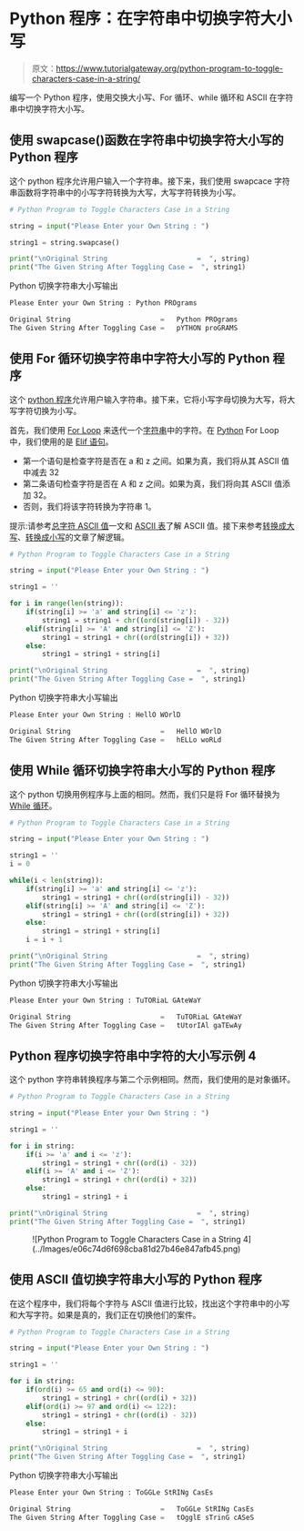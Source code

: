 # Python 程序：在字符串中切换字符大小写

> 原文：<https://www.tutorialgateway.org/python-program-to-toggle-characters-case-in-a-string/>

编写一个 Python 程序，使用交换大小写、For 循环、while 循环和 ASCII 在字符串中切换字符大小写。

## 使用 swapcase()函数在字符串中切换字符大小写的 Python 程序

这个 python 程序允许用户输入一个字符串。接下来，我们使用 swapcace 字符串函数将字符串中的小写字符转换为大写，大写字符转换为小写。

```py
# Python Program to Toggle Characters Case in a String

string = input("Please Enter your Own String : ")

string1 = string.swapcase()

print("\nOriginal String                      =  ", string)
print("The Given String After Toggling Case =  ", string1)
```

Python 切换字符串大小写输出

```py
Please Enter your Own String : Python PROgrams

Original String                      =   Python PROgrams
The Given String After Toggling Case =   pYTHON proGRAMS
```

## 使用 For 循环切换字符串中字符大小写的 Python 程序

这个 [python 程序](https://www.tutorialgateway.org/python-programming-examples/)允许用户输入字符串。接下来，它将小写字母切换为大写，将大写字符切换为小写。

首先，我们使用 [For Loop](https://www.tutorialgateway.org/python-for-loop/) 来迭代一个[字符串](https://www.tutorialgateway.org/python-string/)中的字符。在 [Python](https://www.tutorialgateway.org/python-tutorial/) For Loop 中，我们使用的是 [Elif 语句](https://www.tutorialgateway.org/python-elif-statement/)。

*   第一个语句是检查字符是否在 a 和 z 之间。如果为真，我们将从其 ASCII 值中减去 32
*   第二条语句检查字符是否在 A 和 z 之间。如果为真，我们将向其 ASCII 值添加 32。
*   否则，我们将该字符转换为字符串 1。

提示:请参考[总字符 ASCII 值](https://www.tutorialgateway.org/python-program-to-find-ascii-value-of-total-characters-in-a-string/)一文和 [ASCII 表](https://www.tutorialgateway.org/ascii-table/)了解 ASCII 值。接下来参考[转换成大写](https://www.tutorialgateway.org/python-program-to-convert-string-to-uppercase/)、[转换成小写](https://www.tutorialgateway.org/python-program-to-convert-string-to-lowercase/)的文章了解逻辑。

```py
# Python Program to Toggle Characters Case in a String

string = input("Please Enter your Own String : ")

string1 = ''

for i in range(len(string)):
    if(string[i] >= 'a' and string[i] <= 'z'): 
        string1 = string1 + chr((ord(string[i]) - 32)) 
    elif(string[i] >= 'A' and string[i] <= 'Z'):
        string1 = string1 + chr((ord(string[i]) + 32))
    else:
        string1 = string1 + string[i]

print("\nOriginal String                      =  ", string)
print("The Given String After Toggling Case =  ", string1)
```

Python 切换字符串大小写输出

```py
Please Enter your Own String : HellO WOrlD

Original String                      =   HellO WOrlD
The Given String After Toggling Case =   hELLo woRLd
```

## 使用 While 循环切换字符串大小写的 Python 程序

这个 python 切换用例程序与上面的相同。然而，我们只是将 For 循环替换为 [While 循环](https://www.tutorialgateway.org/python-while-loop/)。

```py
# Python Program to Toggle Characters Case in a String

string = input("Please Enter your Own String : ")

string1 = ''
i = 0

while(i < len(string)): 
    if(string[i] >= 'a' and string[i] <= 'z'): 
        string1 = string1 + chr((ord(string[i]) - 32)) 
    elif(string[i] >= 'A' and string[i] <= 'Z'):
        string1 = string1 + chr((ord(string[i]) + 32))
    else:
        string1 = string1 + string[i]
    i = i + 1

print("\nOriginal String                      =  ", string)
print("The Given String After Toggling Case =  ", string1)
```

Python 切换字符串大小写输出

```py
Please Enter your Own String : TuTORiaL GAteWaY

Original String                      =   TuTORiaL GAteWaY
The Given String After Toggling Case =   tUtorIAl gaTEwAy
```

## Python 程序切换字符串中字符的大小写示例 4

这个 python 字符串转换程序与第二个示例相同。然而，我们使用的是对象循环。

```py
# Python Program to Toggle Characters Case in a String

string = input("Please Enter your Own String : ")

string1 = ''

for i in string:
    if(i >= 'a' and i <= 'z'): 
        string1 = string1 + chr((ord(i) - 32)) 
    elif(i >= 'A' and i <= 'Z'):
        string1 = string1 + chr((ord(i) + 32))
    else:
        string1 = string1 + i

print("\nOriginal String                      =  ", string)
print("The Given String After Toggling Case =  ", string1)
```

<figure class="wp-block-image">![Python Program to Toggle Characters Case in a String 4](../Images/e06c74d6f698cba81d27b46e847afb45.png)</figure>

## 使用 ASCII 值切换字符串大小写的 Python 程序

在这个程序中，我们将每个字符与 ASCII 值进行比较，找出这个字符串中的小写和大写字符。如果是真的，我们正在切换他们的案件。

```py
# Python Program to Toggle Characters Case in a String

string = input("Please Enter your Own String : ")

string1 = ''

for i in string:
    if(ord(i) >= 65 and ord(i) <= 90): 
        string1 = string1 + chr((ord(i) + 32)) 
    elif(ord(i) >= 97 and ord(i) <= 122):
        string1 = string1 + chr((ord(i) - 32))
    else:
        string1 = string1 + i

print("\nOriginal String                      =  ", string)
print("The Given String After Toggling Case =  ", string1)
```

Python 切换字符串大小写输出

```py
Please Enter your Own String : ToGGLe StRINg CasEs

Original String                      =   ToGGLe StRINg CasEs
The Given String After Toggling Case =   tOgglE sTrinG cASeS
```
